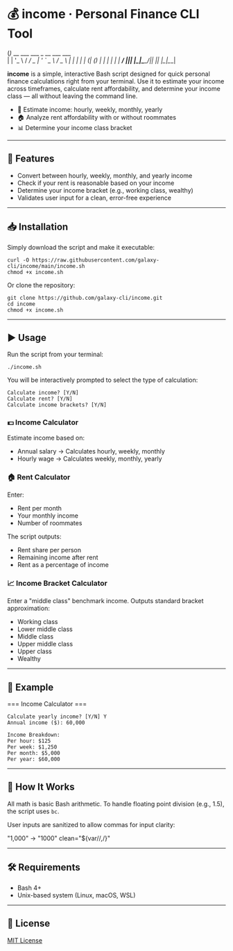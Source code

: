 # 💰 income · Personal Finance CLI Tool

   (_)_ __   ___ ___  _ __ ___   ___  
   | | '_ \ / __/ _ \| '_ \` _ \ / _ \ 
   | | | | | (_| (_) | | | | | |  __/ 
   |_|_| |_|\___\___/|_| |_| |_|\___|  

**income** is a simple, interactive Bash script designed for quick personal finance calculations right from your terminal. Use it to estimate your income across timeframes, calculate rent affordability, and determine your income class — all without leaving the command line.

- 🧮 Estimate income: hourly, weekly, monthly, yearly  
- 🏠 Analyze rent affordability with or without roommates  
- 📊 Determine your income class bracket  

---

## 🚀 Features

- Convert between hourly, weekly, monthly, and yearly income
- Check if your rent is reasonable based on your income
- Determine your income bracket (e.g., working class, wealthy)
- Validates user input for a clean, error-free experience

---

## 📥 Installation

Simply download the script and make it executable:

```
curl -O https://raw.githubusercontent.com/galaxy-cli/income/main/income.sh
chmod +x income.sh
```

Or clone the repository:

```
git clone https://github.com/galaxy-cli/income.git
cd income
chmod +x income.sh
```

---

## ▶️ Usage

Run the script from your terminal:

`./income.sh`

You will be interactively prompted to select the type of calculation:

```
Calculate income? [Y/N]
Calculate rent? [Y/N]
Calculate income brackets? [Y/N]
```

### 💵 Income Calculator

Estimate income based on:

- Annual salary → Calculates hourly, weekly, monthly
- Hourly wage → Calculates weekly, monthly, yearly

### 🏠 Rent Calculator

Enter:

- Rent per month
- Your monthly income
- Number of roommates

The script outputs:

- Rent share per person
- Remaining income after rent
- Rent as a percentage of income

### 📈 Income Bracket Calculator

Enter a "middle class" benchmark income. Outputs standard bracket approximation:

- Working class
- Lower middle class
- Middle class
- Upper middle class
- Upper class
- Wealthy

---

## 📌 Example

=== Income Calculator ===
```
Calculate yearly income? [Y/N] Y
Annual income ($): 60,000

Income Breakdown:
Per hour: $125
Per week: $1,250
Per month: $5,000
Per year: $60,000
```
---

## 🧠 How It Works

All math is basic Bash arithmetic. To handle floating point division (e.g., 1.5), the script uses `bc`.

User inputs are sanitized to allow commas for input clarity:

"1,000" → "1000"
clean="${var//,/}"

---

## 🛠 Requirements

- Bash 4+
- Unix-based system (Linux, macOS, WSL)

---

## 📄 License

[MIT License](LICENSE)